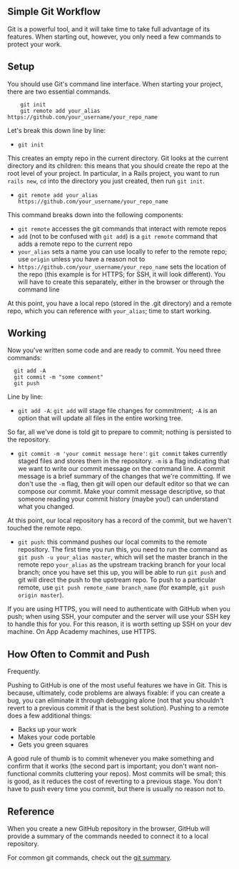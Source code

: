 ## Simple Git Workflow

Git is a powerful tool, and it will take time to take full advantage of its
features. When starting out, however, you only need a few commands to protect
your work.

## Setup

You should use Git's command line interface. When starting your project, there
are two essential commands.
```
    git init
    git remote add your_alias https://github.com/your_username/your_repo_name
```

Let's break this down line by line:

* `git init`

This creates an empty repo in the current directory. Git looks at the current
directory and its children: this means that you should create the repo at the
root level of your project. In particular, in a Rails project, you want to run
`rails new`, `cd` into the directory you just created, then run `git init`.

* `git remote add your_alias https://github.com/your_username/your_repo_name`

This command breaks down into the following components:

* `git remote` accesses the git commands that interact with remote repos
* `add` (not to be confused with `git add`) is a `git remote` command that adds
a remote repo to the current repo
* `your_alias` sets a name you can use locally to refer to the remote repo; use
`origin` unless you have a reason not to
* `https://github.com/your_username/your_repo_name` sets the location of the
repo (this example is for HTTPS; for SSH, it will look different). You will have
to create this separately, either in the browser or through the command line

At this point, you have a local repo (stored in the .git directory) and a remote
repo, which you can reference with `your_alias`; time to start working.

## Working

Now you've written some code and are ready to commit. You need three commands:
```
  git add -A
  git commit -m "some comment"
  git push
```
Line by line:

* `git add -A`: `git add` will stage file changes for commitment; `-A` is an
option that will update all files in the entire working tree.

So far, all we've done is told git to prepare to commit; nothing is persisted to
the repository.

* `git commit -m 'your commit message here'`: `git commit` takes currently staged
files and stores them in the repository. `-m` is a flag indicating that we want
to write our commit message on the command line. A commit message is a brief
summary of the changes that we're committing. If we don't use the `-m` flag,
then git will open our default editor so that we can compose our commit. Make
your commit message descriptive, so that someone reading your commit history
(maybe you!) can understand what you changed.

At this point, our local repository has a record of the commit, but we haven't
touched the remote repo.

* `git push`: this command pushes our local commits to the remote repository.
The first time you run this, you need to run the command as
`git push -u your_alias master`, which will set the master branch in the remote
repo `your_alias` as the upstream tracking branch for your local branch; once you
have set this up, you will be able to run `git push` and git will direct the push
to the upstream repo. To push to a particular remote, use
`git push remote_name branch_name` (for example, `git push origin master`).

If you are using HTTPS, you will need to authenticate with GitHub when you push;
when using SSH, your computer and the server will use your SSH key to handle
this for you. For this reason, it is worth setting up SSH on your dev machine.
On App Academy machines, use HTTPS.

## How Often to Commit and Push

Frequently.

Pushing to GitHub is one of the most useful features we have in Git. This is
because, ultimately, code problems are always fixable: if you can create a bug,
you can eliminate it through debugging alone (not that you shouldn't revert to
a previous commit if that is the best solution). Pushing to a remote does a few
additional things:

* Backs up your work
* Makes your code portable
* Gets you green squares

A good rule of thumb is to commit whenever you make something and confirm that
it works (the second part is important; you don't want non-functional commits
cluttering your repos). Most commits will be small; this is good, as it reduces
the cost of reverting to a previous stage. You don't have to push every time you
commit, but there is usually no reason not to.

## Reference

When you create a new GitHub repository in the browser, GitHub will provide a
summary of the commands needed to connect it to a local repository.

For common git commands, check out the [git summary](./git-summary.md).
